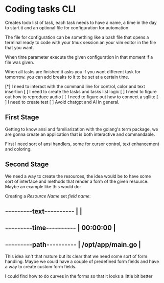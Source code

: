 # Coding tasks CLI

Creates todo list of task, each task needs to have a name,
a time in the day to start it and an optional file for configuration for automation.

The file for configuration can be something like a bash file 
that opens a terminal ready to code with your tmux session 
an your vim editor in the file that you want.

When time parameter execute the given configuration in that moment
if a file was given.

When all tasks are finished it asks you if you want different task for tomorrow.
you can add breaks to it to be set at a certain time.

[*] I need to interact with the command line for control, color and text insertion
[ ] I need to create the tasks and tasks list logic
[ ] I need to figure out how to reproduce audio
[ ] I need to figure out how to connect a sqllite
[ ] I need to create test
[ ] Avoid chatgpt and AI in general.


## First Stage

Getting to know ansi and familiarization with the golang's term package,
we are gonna create an application that is both interactive and commandable.

First I need sort of ansi handlers, some for cursor control, text enhancement and coloring.

## Second Stage

We need a way to create the resources, the idea would be to have some sort of
interface and methods that render a form of the given resource. Maybe an example like this
would do:

Creating a *Resource Name* set *field name*:

---------text----------
|                     |
-----------------------

---------time----------
|      00:00:00       |
-----------------------

---------path----------
| /opt/app/main.go    |
-----------------------

This idea isn't that mature but its clear that we need some sort of form handling.
Maybe we could have a couple of predefined form fields and have a way to create custom
form fields.

I could find how to do curves in the forms so that it looks a little bit better
